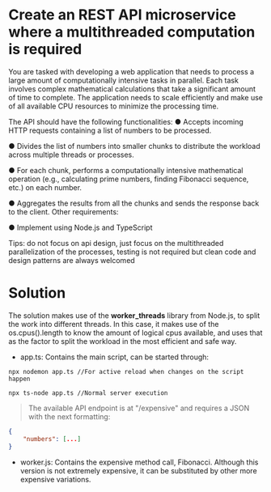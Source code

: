 # Create an REST API microservice where a multithreaded computation is required
You are tasked with developing a web application that needs to process a large amount of
computationally intensive tasks in parallel. Each task involves complex mathematical calculations
that take a significant amount of time to complete. The application needs to scale efficiently and
make use of all available CPU resources to minimize the processing time.

The API should have the following functionalities:
● Accepts incoming HTTP requests containing a list of numbers to be processed.

● Divides the list of numbers into smaller chunks to distribute the workload across multiple
threads or processes.

● For each chunk, performs a computationally intensive mathematical operation (e.g.,
calculating prime numbers, finding Fibonacci sequence, etc.) on each number.

● Aggregates the results from all the chunks and sends the response back to the client.
Other requirements:

● Implement using Node.js and TypeScript

Tips: do not focus on api design, just focus on the multithreaded parallelization of the processes,
testing is not required but clean code and design patterns are always welcomed

# Solution
The solution makes use of the **worker_threads** library from Node.js, to split the work into different threads. In this case, it makes use of the os.cpus().length to know the amount of logical cpus available, and uses that as the factor to split the workload in the most efficient and safe way.

- app.ts: Contains the main script, can be started through:

```
npx nodemon app.ts //For active reload when changes on the script happen

npx ts-node app.ts //Normal server execution
```

> The available API endpoint is at "/expensive" and requires a JSON with the next formatting:
> 
```json
{
    "numbers": [...]
}
```

- worker.js: Contains the expensive method call, Fibonacci. Although this version is not extremely expensive, it can be substituted by other more expensive variations. 